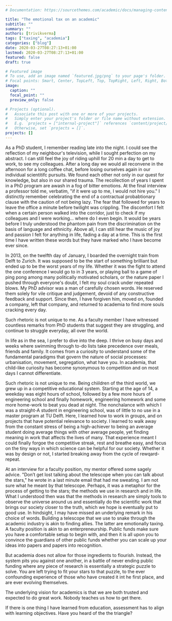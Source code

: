 ```yaml
---
# Documentation: https://sourcethemes.com/academic/docs/managing-content/

title: "The emotional tax on an academic"
subtitle: ""
summary: ""
authors: [trivikverma]
tags: ["taxing", "academia"]
categories: ["blog"]
date: 2020-03-27T08:27:13+01:00
lastmod: 2020-03-27T08:27:13+01:00
featured: false
draft: true

# Featured image
# To use, add an image named `featured.jpg/png` to your page's folder.
# Focal points: Smart, Center, TopLeft, Top, TopRight, Left, Right, BottomLeft, Bottom, BottomRight.
image:
  caption: ""
  focal_point: ""
  preview_only: false

# Projects (optional).
#   Associate this post with one or more of your projects.
#   Simply enter your project's folder or file name without extension.
#   E.g. `projects = ["internal-project"]` references `content/project/deep-learning/index.md`.
#   Otherwise, set `projects = []`.
projects: []
---
```


As a PhD student, I remember reading late into the night. I could see the reflection of my neighbour's television, while I sought perfection on my abstract. I can still feel the joy of riding uphill for 20 min a day to get to work, to see my colleagues. After a long day we would all reconvene in the afternoon for a long coffee chat, before losing ourselves again in our individual scientitifc pursuits. We found each other not only in our quest for knowledge, but also in our shared trauma. The recollection of years I spent in a PhD program are awash in a fog of bitter emotions. At the final interview a professor told me, verbatim, "if it were up to me, I would not hire you." I distinctly remember celebrating the end of a contractual probabtionary clause with the caution of not being lazy. The fear that followed for years to leave the office a minute before twilight was crippling. The discomfort I felt when a certain person walked into the corridor, just to check if my colleagues and I were working... where do I even begin. It would be years before I truly understood the phantom pain from the discrimination on the basis of language and ethnicity. Above all, I can still hear the music of joy and passion I felt for anything in life, fading a day at a time. This is the first time I have written these words but they have marked who I have become ever since.

In 2013, on the twelfth day of January, I boarded the overnight train from Delft to Zurich. It was supposed to be the start of something brilliant but ended up to be the worst years of my life. Whether it was the fight to attend the one conference I would go to in 3 years, or playing ball to a game of ping pong among many politically motivated scholars, or the nature paper I pushed through everyone's doubt, I felt my soul crack under repeated blows. My PhD advisor was a man of carefully chosen words. He reserved them solely for vile critique and judgement, devoid of any constructive feedback and support. Since then, I have forgiven him, moved on, founded a company, left that company, and returned to academia to find more souls cracking every day.

Such rhetoric is not unique to me. As a faculty member I have witnessed countless remarks from PhD students that suggest they are struggling, and continue to struggle everyday, all over the world.

In life as in the sea, I prefer to dive into the deep. I thrive on busy days and weeks where swimming through to-do lists take precedence over meals, friends and family. It comes from a curiosity to understand some of the fundamental paradigms that govern the nature of social processes: urbanisation, movement, segregation, what have you. In academia, that child-like curiosity has become synonymous to competition and on most days I cannot differentiate.

Such rhetoric is not unique to me. Being chiildren of the third world, we grew up in a competitive educational system. Starting at the age of 14, a weekday was eight hours of school, followed by a few more hours of engineering school and finally homework, engineering homework and some more home-work to beat you dead at night. The nonchalance with which I was a straight-A student in engineering school, was of little to no use in a master program at TU Delft. Here, I learned how to work in groups, and on projects that have potential relevance to society. I learned to walk away from the constant stress of being a high-achiever to being an average student doing average things with other average people, yet finding meaning in work that affects the lives of many. That experience meant I could finally forgoe the competitive streak, rest and breathe easy, and focus on the tiny ways in which science can be helpful for our society. Whether it was by design or not, I started breaking away from the cycle of rewqard-repeat.

At an interview for a faculty position, my mentor offered some sagely advice. "Don’t get lost talking about the telescope when you can talk about the stars," he wrote in a last minute email that had me sweating. I am not sure what he meant by that telescope. Perhaps, it was a metaphor for the process of getting to the stars; the methods we use in research and in life. What I understood then was that the methods in research are simply tools to observe the universe around us and essentially do the scientific work that brings our society closer to the truth, which we hope is eventually put to good use. In hindsight, I may have missed an underlying remark in his choice of words. Building a telescope that we use to snake through the academic industry is akin to finding allies.  The latter are emotionally taxing. A faculty position is akin to an enterpreneurship. Public funds make sure you have a comfortable setup to begin with, and then it is all upon you to convince the guardians of other public funds whether you can scale up your ideas into papers and papers into recognition.



But academia does not allow for those ingredients to flourish. Instead, the system pits you against one another, in a battle of never ending public funding where any piece of research is essentially a strategic puzzle to solve. You are left trying to fit your stars to that puzzle, to the ever confounding experience of those who have created it int he first place, and are ever evolving themselves.

The underlying vision for academics is that we are both trusted and expected to do great work. Nobody teaches us how to get there.

If there is one thing I have learned from education, assessment has to align with learning objectives. Have you heard of the the triangle?
